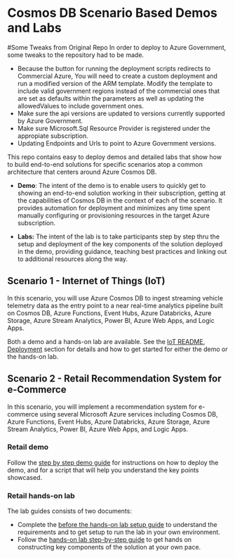  
# Cosmos DB Scenario Based Demos and Labs

#Some Tweaks from Original Repo
In order to deploy to Azure Government, some tweaks to the repository had to be made.

- Because the button for running the deployment scripts redirects to Commercial Azure, You will need to create a custom deployment and run a modified version of the ARM template. Modify the template to include valid government regions instead of the commercial ones that are set as defaults within the parameters as well as updating the allowedValues to include government ones.
- Make sure the api versions are updated to versions currently supported by Azure Government.
- Make sure Microsoft.Sql Resource Provider is registered under the appropiate subscription.
- Updating Endpoints and Urls to point to Azure Government versions.
  
This repo contains easy to deploy demos and detailed labs that show how to build end-to-end solutions for specific scenarios atop a common architecture that centers around Azure Cosmos DB.  

- **Demo**: The intent of the demo is to enable users to quickly get to showing an end-to-end solution working in their subscription, getting at the capabilities of Cosmos DB in the context of each of the scenario. It provides automation for deployment and minimizes any time spent manually configuring or provisioning resources in the target Azure subscription.

- **Labs:** The intent of the lab is to take participants step by step thru the setup and deployment of the key components of the solution deployed in the demo, providing guidance, teaching best practices and linking out to additional resources along the way.

##  Scenario 1 - Internet of Things (IoT)

In this scenario, you will use Azure Cosmos DB to ingest streaming vehicle telemetry data as the entry point to a near real-time analytics pipeline built on Cosmos DB, Azure Functions, Event Hubs, Azure Databricks, Azure Storage, Azure Stream Analytics, Power BI, Azure Web Apps, and Logic Apps.

Both a demo and a hands-on lab are available. See the [IoT README](./IoT/README.md), [Deployment](./IoT/README.md#deployment) section for details and how to get started for either the demo or the hands-on lab.

##  Scenario 2 - Retail Recommendation System for e-Commerce

In this scenario, you will  implement a recommendation system for e-commerce using several Microsoft Azure services including Cosmos DB, Azure Functions, Event Hubs, Azure Databricks, Azure Storage, Azure Stream Analytics, Power BI, Azure Web Apps, and Logic Apps.

### Retail demo

Follow the [step by step demo guide](./Retail/Demo%20step-by-step%20-%20Cosmos%20DB%20scenario-based%20demo%20-%20Retail.md) for instructions on how to deploy the demo, and for a script that will help you understand the key points showcased. 


### Retail hands-on lab

The lab guides consists of two documents:

- Complete the [before the hands-on lab setup guide](./Retail/Before%20the%20HOL%20-%20Cosmos%20DB%20scenario-based%20labs%20-%20Retail.md) to understand the requirements and to get setup to run the lab in your own environment.
- Follow the [hands-on lab step-by-step guide](./Retail/HOL%20step-by-step%20-%20Cosmos%20DB%20scenario-based%20labs%20-%20Retail.md) to get hands on constructing key components of the solution at your own pace.
